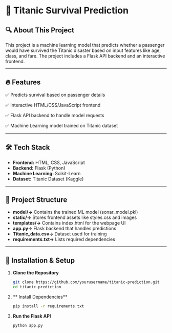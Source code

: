 # 🚢 Titanic Survival Prediction

## 🔍 About This Project
This project is a machine learning model that predicts whether a passenger would have survived the Titanic disaster based on input features like age, class, and fare. The project includes a Flask API backend and an interactive frontend.

---
## 🔥 Features
✅ Predicts survival based on passenger details

✅ Interactive HTML/CSS/JavaScript frontend

✅ Flask API backend to handle model requests

✅ Machine Learning model trained on Titanic dataset

---

## 🛠 Tech Stack
- **Frontend:** HTML, CSS, JavaScript
- **Backend:** Flask (Python)
- **Machine Learning:** Scikit-Learn
- **Dataset:** Titanic Dataset (Kaggle)

---

## 📂 Project Structure
- **model/->** Contains the trained ML model (sonar_model.pkl) 
- **static/->** Stores frontend assets like styles.css and images
- **templates/->**  Contains index.html for the webpage UI
- **app.py->** Flask backend that handles predictions 
- **Titanic_data.csv->** Dataset used for training
- **requirements.txt->** Lists required dependencies

---

## 🚀 Installation & Setup
1. **Clone the Repository**  
   ```bash
   git clone https://github.com/yourusername/titanic-prediction.git
   cd titanic-prediction
2. ** Install Dependencies**
   ```bash
   pip install -r requirements.txt
3. **Run the Flask API**
   ```bash
   python app.py



